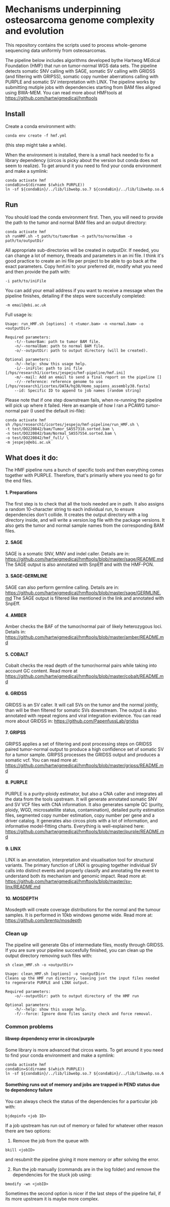 # Mechanisms underpinning osteosarcoma genome complexity and evolution
This repository contains the scripts used to process whole-genome sequencing data uniformly from osteosarcomas. 

The pipeline below includes algorithms developed bythe Hartwog MEdical Foundation (HMF) that run on tumor-normal WGS data sets. The pipeline detects somatic SNV calling with SAGE, somatic SV calling with GRIDSS (and filtering with GRIPSS), somatic copy number aberrations calling with PURPLE and somatic SV interpretation with LINX. The pipeline works by submitting mutiple jobs with dependencies starting from  BAM files aligned using BWA-MEM. You can read more about HMFtools at https://github.com/hartwigmedical/hmftools

## Install
Create a conda environment with:
```
conda env create -f hmf.yml
```
(this step might take a while).

When the environment is installed, there is a small hack needed to fix a library dependency (circos is picky about the version but conda does not seem to realize). To get around it you need to find your conda environment and make a symlink:
```
conda activate hmf
condaBin=$(dirname $(which PURPLE))
ln -sf ${condaBin}/../lib/libwebp.so.7 ${condaBin}/../lib/libwebp.so.6
```

## Run
You should load the conda environment first. Then, you will need to provide the path to the tumor and normal BAM files and an output directory:
```
conda activate hmf
sh runHMF.sh -t path/to/tumorBam -n path/to/normalBam -o path/to/outputDir
```
All appropriate sub-directories will be created in outputDir. If needed, you can change a lot of memory, threads and parameters in an ini file. I think it's good practice to create an ini file per project to be able to go back at the exact parameters. Copy hmf.ini to your preferred dir, modify what you need and then provide the path with:
```
-i path/to/iniFile
```
You can add your email address if you want to receive a message when the pipeline finishes, detailing if the steps were succesfully completed:
```
-m email@ebi.ac.uk
```

Full usage is:
```
Usage: run_HMF.sh [options] -t <tumor.bam> -n <normal.bam> -o <outputDir>

Required parameters:
	-t/--tumorBam: path to tumor BAM file.
	-n/--normalBam: path to normal BAM file.
	-o/--outputDir: path to output directory (will be created).

Optional parameters:
	-h/--help: show this usage help.
	-i/--iniFile: path to ini file [/hps/research1/icortes/jespejo/hmf-pipeline/hmf.ini]
	-m/--mail: Add an email to send a final report on the pipeline []
	-r/--reference: reference genome to use [/hps/research1/icortes/DATA/hg38/Homo_sapiens_assembly38.fasta]
	--id: Specific ID to append to job names [random string]
```
Please note that if one step downstream fails, when re-running the pipeline will pick up where it failed.
Here an example of how I ran a PCAWG tumor-normal pair (I used the default ini-file):
```
conda activate hmf
sh /hps/research1/icortes/jespejo/hmf-pipeline/run_HMF.sh \
-t test/DO220842/bam/Tumor_SA557318.sorted.bam \
-n test/DO220842/bam/Normal_SA557554.sorted.bam \
-o test/DO220842/hmf_full/ \
-m jespejo@ebi.ac.uk
```


## What does it do:
The HMF pipeline runs a bunch of specific tools and then everything comes together with PURPLE. Therefore, that's primarily where you need to go for the end files.
#### 1. Preparations
The first step is to check that all the tools needed are in path. It also assigns a random 10-character string to each individual run, to ensure dependencies don't collide. It creates the output directory with a log directory inside, and will write a version.log file with the package versions. It also gets the tumor and normal sample names from the corresponding BAM files.

#### 2. SAGE
SAGE is a somatic SNV, MNV and indel caller. Details are in: https://github.com/hartwigmedical/hmftools/blob/master/sage/README.md
The SAGE output is also annotated with SnpEff and with the HMF-PON.

#### 3. SAGE-GERMLINE
SAGE can also perform germline calling. Details are in: https://github.com/hartwigmedical/hmftools/blob/master/sage/GERMLINE.md
The SAGE output is filtered like mentioned in the link and annotated with SnpEff. 

#### 4. AMBER
Amber checks the BAF of the tumor/normal pair of likely heterozygous loci. Details in: https://github.com/hartwigmedical/hmftools/blob/master/amber/README.md

#### 5. COBALT
Cobalt checks the read depth of the tumor/normal pairs while taking into account GC content. Read more at https://github.com/hartwigmedical/hmftools/blob/master/cobalt/README.md

#### 6. GRIDSS
GRIDSS is an SV caller. It will call SVs on the tumor and the normal jointly, than will be then filtered for somatic SVs downstream. The output is also annotated with repeat regions and viral integration evidence. You can read more about GRIDSS in: https://github.com/PapenfussLab/gridss

#### 7. GRIPSS
GRIPSS applies a set of filtering and post processing steps on GRIDSS paired tumor-normal output to produce a high confidence set of somatic SV for a tumor sample. GRIPSS processes the GRIDSS output and produces a somatic vcf. You can read more at: https://github.com/hartwigmedical/hmftools/blob/master/gripss/README.md

#### 8. PURPLE
PURPLE is a purity-ploidy estimator, but also a CNA caller and integrates all the data from the tools upstream. It will generate annotated somatic SNV and SV VCF files with CNA information. It also generates sample QC (purity, ploidy, WGD, microsatellite status, contamination), detailed purity estimation files, segmented copy number estimation, copy number per gene and a driver catalog. It generates also circos plots with a lot of information, and informative model-fitting charts. Everything is well-explained here: https://github.com/hartwigmedical/hmftools/blob/master/purple/README.md

#### 9. LINX
LINX is an annotation, interpretation and visualisation tool for structural variants. The primary function of LINX is grouping together individual SV calls into distinct events and properly classify and annotating the event to understand both its mechanism and genomic impact. Read more at: https://github.com/hartwigmedical/hmftools/blob/master/sv-linx/README.md

#### 10. MOSDEPTH
Mosdepth will create coverage distributions for the normal and the tumour samples. It is performed in 10kb windows genome wide. Read more at: https://github.com/brentp/mosdepth

### Clean up
The pipeline will generate Gbs of intermediate files, mostly through GRIDSS. If you are sure your pipeline succesfully finished, you can clean up the output directory removing such files with:
```
sh clean_HMF.sh -o <outputDir>
```
```
Usage: clean_HMF.sh [options] -o <outputDir>
Cleans up the HMF run directory, leaving just the input files needed to regenerate PURPLE and LINX output.

Required parameters:
	-o/--outputDir: path to output directory of the HMF run

Optional parameters:
	-h/--help: show this usage help.
	-f/--force: Ignore done files sanity check and force removal.
```

### Common problems
#### libwep dependency error in circos/purple
Some library is more advanced that circos wants. To get around it you need to find your conda environment and make a symlink:
```
conda activate hmf
condaBin=$(dirname $(which PURPLE))
ln -sf ${condaBin}/../lib/libwebp.so.7 ${condaBin}/../lib/libwebp.so.6
```

#### Something runs out of memory and jobs are trapped in PEND status due to dependency failure
You can always check the status of the dependencies for a particular job with:
```
bjdepinfo <job ID>
```
If a job upstream has run out of memory or failed for whatever other reason there are two options:

1. Remove the job from the queue with
```
bkill <jobID>
```  
and resubmit the pipeline giving it more memory or after solving the error.

2. Run the job manually (commands are in the log folder) and remove the dependencies for the stuck job using:
```
bmodify -wn <jobID>
```

Sometimes the second option is nicer if the last steps of the pipeline fail, if its more upstream it is maybe more complex.
